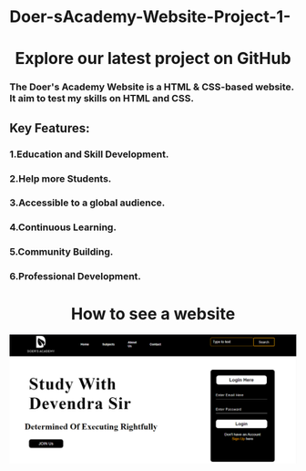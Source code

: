 # Doer-sAcademy-Website-Project-1-
<h1 align="center">Explore our latest project on GitHub</h1>
<p><h3>The Doer's Academy Website is a HTML & CSS-based website. It aim to test my skills on HTML and CSS.</h3></p>
<h2>Key Features:</h2>
<h3>1.Education and Skill Development.</h3>
<h3>2.Help more Students.</h3>
<h3>3.Accessible to a global audience.</h3>
<h3>4.Continuous Learning.</h3>
<h3>5.Community Building.</h3>
<h3>6.Professional Development.</h3>

<h1 align="center">How to see a website</h1>
<img src="firstpage.png">

